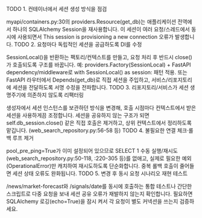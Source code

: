 TODO 1. 컨테이너에서 세션 생성 방식을 점검

myapi/containers.py:30의 providers.Resource(get_db)는 애플리케이션 전역에서 하나의 SQLAlchemy Session을 재사용합니다. 이 세션이 여러 요청/스레드에서 동시에 사용되면서 This session is provisioning a new connection 오류가 발생합니다.
TODO 2. 요청마다 독립적인 세션을 공급하도록 DI를 수정

SessionLocal()을 반환하는 팩토리/컨텍스트를 만들고, 요청 처리 후 반드시 close()가 호출되도록 구조를 바꿉니다.
예: providers.Factory(SessionLocal) + FastAPI dependency/middleware로 with SessionLocal() as session: 패턴 적용.
또는 FastAPI 라우터에서 Depends(get_db)로 직접 세션을 주입하고, 서비스/리포지토리에 세션을 전달하도록 서명 수정을 전파합니다.
TODO 3. 리포지토리/서비스가 세션 생명주기에 의존하지 않도록 리팩터링

생성자에서 세션 인스턴스를 보관하던 방식을 변경해, 호출 시점마다 컨텍스트에서 받은 세션을 사용하게끔 조정합니다.
세션을 공유하지 않는 구조가 되면 self.db_session.close() 같은 직접 호출은 제거하고, 상위 컨텍스트에서 정리하도록 맡깁니다. (web_search_repository.py:56-58 등)
TODO 4. 불필요한 연결 체크·롤백 루프 제거

pool_pre_ping=True가 이미 설정되어 있으므로 SELECT 1 수동 실행/재시도 (web_search_repository.py:50-118, :220-305 등)를 없애고, 실제로 필요한 예외(OperationalError)만 캐치하여 재시도하도록 단순화합니다. 중복 롤백 호출이 줄어들면 세션 상태 오류도 완화됩니다.
TODO 5. 변경 후 동시 요청 시나리오 재현 테스트

/news/market-forecast와 /signals/date를 동시에 호출하는 통합 테스트나 간단한 스크립트로 다중 요청을 보내 세션 공유 오류가 재발하지 않는지 확인합니다.
필요하면 SQLAlchemy 로깅(echo=True)을 잠시 켜서 각 요청이 별도 커넥션을 쓰는지 검증하세요.
